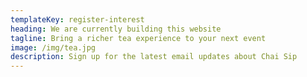 ```yaml
---
templateKey: register-interest
heading: We are currently building this website
tagline: Bring a richer tea experience to your next event
image: /img/tea.jpg
description: Sign up for the latest email updates about Chai Sip
---
```


